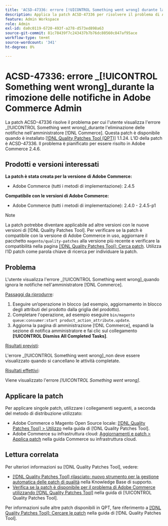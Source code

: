 ```yaml
---
title: 'ACSD-47336: errore [!UICONTROL Something went wrong] durante la rimozione delle notifiche in Adobe Commerce Admin'
description: Applica la patch ACSD-47336 per risolvere il problema di Adobe Commerce, in cui l'utente visualizza l'errore [!UICONTROL Something went wrong], quando ignora le notifiche in  [!DNL Commerce] Admin.
feature: Admin Workspace
role: Admin
exl-id: da0c0119-6720-493f-a278-d573ed898a63
source-git-commit: 81c78439f7c243437b7b76dc80560c847af95ace
workflow-type: tm+mt
source-wordcount: '341'
ht-degree: 0%

---
```


# ACSD-47336: errore _[!UICONTROL Something went wrong]_durante la rimozione delle notifiche in Adobe Commerce Admin

La patch ACSD-47336 risolve il problema per cui l&#39;utente visualizza l&#39;errore _[!UICONTROL Something went wrong]_durante l&#39;eliminazione delle notifiche nell&#39;amministratore [!DNL Commerce]. Questa patch è disponibile quando è installato [[!DNL Quality Patches Tool (QPT)]](https://experienceleague.adobe.com/en/docs/commerce-knowledge-base/kb/announcements/commerce-announcements/magento-quality-patches-released-new-tool-to-self-serve-quality-patches) 1.1.24. L’ID della patch è ACSD-47336. Il problema è pianificato per essere risolto in Adobe Commerce 2.4.6.

## Prodotti e versioni interessati

**La patch è stata creata per la versione di Adobe Commerce:**

* Adobe Commerce (tutti i metodi di implementazione): 2.4.5

**Compatibile con le versioni di Adobe Commerce:**

* Adobe Commerce (tutti i metodi di implementazione): 2.4.0 - 2.4.5-p1

>[!NOTE]
>
>La patch potrebbe diventare applicabile ad altre versioni con le nuove versioni di [!DNL Quality Patches Tool]. Per verificare se la patch è compatibile con la versione di Adobe Commerce in uso, aggiornare il pacchetto `magento/quality-patches` alla versione più recente e verificare la compatibilità nella pagina [[!DNL Quality Patches Tool]: Cerca patch](https://experienceleague.adobe.com/tools/commerce-quality-patches/index.html). Utilizza l’ID patch come parola chiave di ricerca per individuare la patch.

## Problema

L&#39;utente visualizza l&#39;errore _[!UICONTROL Something went wrong]_quando ignora le notifiche nell&#39;amministratore [!DNL Commerce].

<u>Passaggi da riprodurre</u>:

1. Eseguire un’operazione in blocco (ad esempio, aggiornamento in blocco degli attributi del prodotto dalla griglia del prodotto).
1. Completare l&#39;operazione, ad esempio eseguire `bin/magento queue:consumer:start product_action_attribute.update`.
1. Aggiorna la pagina di amministrazione [!DNL Commerce], espandi la sezione di notifica amministratore e fai clic sul collegamento **[!UICONTROL Dismiss All Completed Tasks]**.

<u>Risultati previsti</u>:

L&#39;errore _[!UICONTROL Something went wrong]_non deve essere visualizzato quando si cancellano le attività completate.

<u>Risultati effettivi</u>:

Viene visualizzato l&#39;errore _[!UICONTROL Something went wrong]_.

## Applicare la patch

Per applicare singole patch, utilizzare i collegamenti seguenti, a seconda del metodo di distribuzione utilizzato:

* Adobe Commerce o Magento Open Source locale: [[!DNL Quality Patches Tool] > Utilizzo](/help/tools/quality-patches-tool/usage.md) nella guida di [!DNL Quality Patches Tool].
* Adobe Commerce su infrastruttura cloud: [Aggiornamenti e patch > Applica patch](https://experienceleague.adobe.com/docs/commerce-cloud-service/user-guide/develop/upgrade/apply-patches.html) nella guida Commerce su infrastruttura cloud.

## Lettura correlata

Per ulteriori informazioni su [!DNL Quality Patches Tool], vedere:

* [[!DNL Quality Patches Tool] rilasciato: nuovo strumento per la gestione automatica delle patch di qualità](https://experienceleague.adobe.com/en/docs/commerce-knowledge-base/kb/announcements/commerce-announcements/magento-quality-patches-released-new-tool-to-self-serve-quality-patches) nella Knowledge Base di supporto.
* [Verifica se la patch è disponibile per il problema di Adobe Commerce utilizzando  [!DNL Quality Patches Tool]](/help/tools/quality-patches-tool/patches-available-in-qpt/check-patch-for-magento-issue-with-magento-quality-patches.md) nella guida di [!UICONTROL Quality Patches Tool].


Per informazioni sulle altre patch disponibili in QPT, fare riferimento a [[!DNL Quality Patches Tool]: Cercare le patch](https://experienceleague.adobe.com/tools/commerce-quality-patches/index.html) nella guida di [!DNL Quality Patches Tool].
